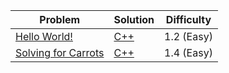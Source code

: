 |Problem|Solution|Difficulty|
|---|---|---|
|[Hello World!](https://open.kattis.com/problems/hello)|[C++](/kattis/src/hello.cpp)|1.2 (Easy)|
|[Solving for Carrots](https://open.kattis.com/problems/carrots)|[C++](kattis/src/carrots.cpp)|1.4 (Easy)|
